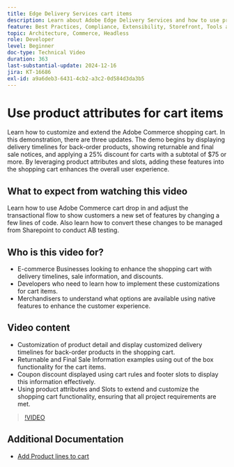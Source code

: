 ```yaml
---
title: Edge Delivery Services cart items
description: Learn about Adobe Edge Delivery Services and how to use product attributes to display new information for cart items.
feature: Best Practices, Compliance, Extensibility, Storefront, Tools and External Services
topic: Architecture, Commerce, Headless
role: Developer
level: Beginner
doc-type: Technical Video
duration: 363
last-substantial-update: 2024-12-16
jira: KT-16686
exl-id: a9a6deb3-6431-4cb2-a3c2-0d584d3da3b5
---
```

# Use product attributes for cart items

Learn how to customize and extend the Adobe Commerce shopping cart. In this demonstration, there are three updates.  The demo begins by displaying delivery timelines for back-order products, showing returnable and final sale notices, and applying a 25% discount for carts with a subtotal of $75 or more. By leveraging product attributes and slots, adding these features into the shopping cart enhances the overall user experience.

## What to expect from watching this video

Learn how to use Adobe Commerce cart drop in and adjust the transactional flow to show customers a new set of features by changing a few lines of code.  Also learn how to convert these changes to be managed from Sharepoint to conduct AB testing.

## Who is this video for?

* E-commerce Businesses looking to enhance the shopping cart with delivery timelines, sale information, and discounts.
* Developers who need to learn how to implement these customizations for cart items.
* Merchandisers to understand what options are available using native features to enhance the customer experience.

## Video content

* Customization of product detail and display customized delivery timelines for back-order products in the shopping cart.
* Returnable and Final Sale Information examples using out of the box functionality for the cart items.
* Coupon discount displayed using cart rules and footer slots to display this information effectively.
* Using product attributes and Slots to extend and customize the shopping cart functionality, ensuring that all project requirements are met.

>[!VIDEO](https://video.tv.adobe.com/v/3441114?learn=on)


## Additional Documentation

* [Add Product lines to cart](https://experienceleague.adobe.com/developer/commerce/storefront/dropins/cart/tutorials/add-product-lines-to-cart-summary/)